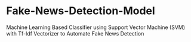 # Fake-News-Detection-Model
Machine Learning Based Classifier using Support Vector Machine (SVM) with Tf-Idf Vectorizer to Automate Fake News Detection
